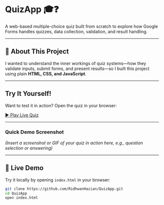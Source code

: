 # QuizApp 🎓❓

A web-based multiple-choice quiz built from scratch to explore how Google Forms handles quizzes, data collection, validation, and result handling.

---

## 📖 About This Project
I wanted to understand the inner workings of quiz systems—how they validate inputs, submit forms, and present results—so I built this project using plain **HTML, CSS, and JavaScript**.

---
##  Try It Yourself!

Want to test it in action? Open the quiz in your browser:

[▶ Play Live Quiz](https://ridhwanhazian.github.io/QuizApp/)

---

###  Quick Demo Screenshot

*(Insert a screenshot or GIF of your quiz in action here, e.g., question selection or answering)*

---

## 🚀 Live Demo
Try it locally by opening `index.html` in your browser:

```bash
git clone https://github.com/RidhwanHazian/QuizApp.git
cd QuizApp
open index.html
